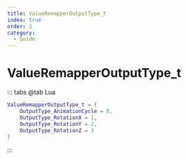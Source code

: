 ```yaml
---
title: ValueRemapperOutputType_t
index: true
order: 2
category:
  - Guide
---
```


# ValueRemapperOutputType_t
::: tabs
@tab Lua
```lua
ValueRemapperOutputType_t = {
    OutputType_AnimationCycle = 0,
    OutputType_RotationX = 1,
    OutputType_RotationY = 2,
    OutputType_RotationZ = 3
}
```
:::